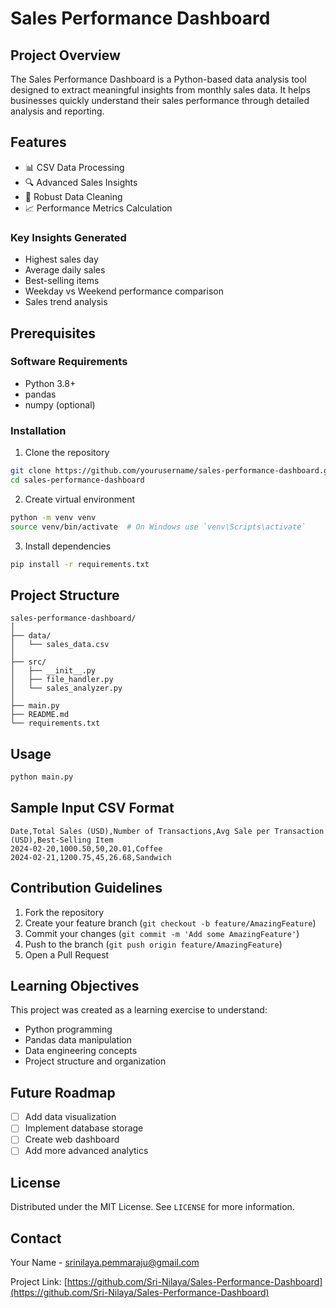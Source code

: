 # Sales Performance Dashboard

## Project Overview

The Sales Performance Dashboard is a Python-based data analysis tool designed to extract meaningful insights from monthly sales data. It helps businesses quickly understand their sales performance through detailed analysis and reporting.

## Features

- 📊 CSV Data Processing
- 🔍 Advanced Sales Insights
- 🧹 Robust Data Cleaning
- 📈 Performance Metrics Calculation

### Key Insights Generated
- Highest sales day
- Average daily sales
- Best-selling items
- Weekday vs Weekend performance comparison
- Sales trend analysis

## Prerequisites

### Software Requirements
- Python 3.8+
- pandas
- numpy (optional)

### Installation

1. Clone the repository
```bash
git clone https://github.com/yourusername/sales-performance-dashboard.git
cd sales-performance-dashboard
```

2. Create virtual environment
```bash
python -m venv venv
source venv/bin/activate  # On Windows use `venv\Scripts\activate`
```

3. Install dependencies
```bash
pip install -r requirements.txt
```

## Project Structure
```
sales-performance-dashboard/
│
├── data/
│   └── sales_data.csv
│
├── src/
│   ├── __init__.py
│   ├── file_handler.py
│   └── sales_analyzer.py
│
├── main.py
├── README.md
└── requirements.txt
```

## Usage

```bash
python main.py
```

## Sample Input CSV Format
```
Date,Total Sales (USD),Number of Transactions,Avg Sale per Transaction (USD),Best-Selling Item
2024-02-20,1000.50,50,20.01,Coffee
2024-02-21,1200.75,45,26.68,Sandwich
```

## Contribution Guidelines

1. Fork the repository
2. Create your feature branch (`git checkout -b feature/AmazingFeature`)
3. Commit your changes (`git commit -m 'Add some AmazingFeature'`)
4. Push to the branch (`git push origin feature/AmazingFeature`)
5. Open a Pull Request

## Learning Objectives

This project was created as a learning exercise to understand:
- Python programming
- Pandas data manipulation
- Data engineering concepts
- Project structure and organization

## Future Roadmap
- [ ] Add data visualization
- [ ] Implement database storage
- [ ] Create web dashboard
- [ ] Add more advanced analytics

## License
Distributed under the MIT License. See `LICENSE` for more information.

## Contact
Your Name - srinilaya.pemmaraju@gmail.com

Project Link: [https://github.com/Sri-Nilaya/Sales-Performance-Dashboard](https://github.com/Sri-Nilaya/Sales-Performance-Dashboard)
